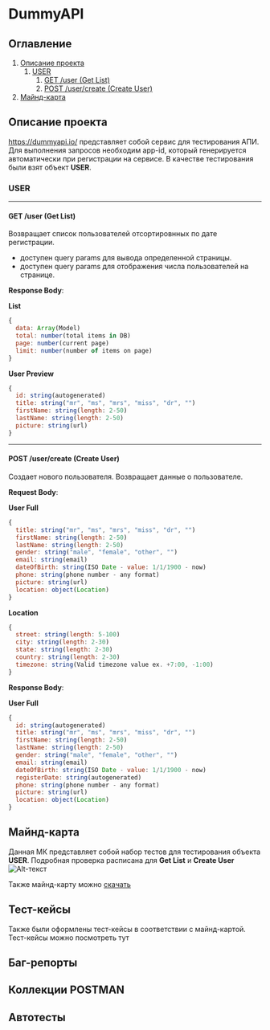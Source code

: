 # DummyAPI

## Оглавление
1. [Описание проекта](#Описание-проекта)
    1. [USER](#USER)
        1. [GET /user (Get List)](#GET-user-Get-List)
        2. [POST /user/create (Create User)](#GET-user-Get-List)
2. [Майнд-карта](#Майнд-карта)


## Описание проекта
https://dummyapi.io/ представляет собой сервис для тестирования АПИ. Для выполнения запросов необходим app-id, который генерируется автоматически при регистрации на сервисе. В качестве тестирования были взят объект **USER**.

### USER
____
#### GET /user (Get List)
Возвращает список пользователей отсортировнных по дате регистрации. 
- доступен query params для вывода определенной страницы.
- доступен query params для отображения числа пользователей на странице.

**Response Body**:

**List**
```javascript
{
  data: Array(Model)
  total: number(total items in DB)
  page: number(current page)
  limit: number(number of items on page)
}
```
**User Preview**
```javascript
{
  id: string(autogenerated)
  title: string("mr", "ms", "mrs", "miss", "dr", "")
  firstName: string(length: 2-50)
  lastName: string(length: 2-50)
  picture: string(url)
}
```
____
#### POST /user/create (Create User)
Создает нового пользователя. Возвращает данные о пользователе.

**Request Body**:

**User Full**
```javascript
{
  title: string("mr", "ms", "mrs", "miss", "dr", "")
  firstName: string(length: 2-50)
  lastName: string(length: 2-50)
  gender: string("male", "female", "other", "")
  email: string(email)
  dateOfBirth: string(ISO Date - value: 1/1/1900 - now)
  phone: string(phone number - any format)
  picture: string(url)
  location: object(Location)
}
```
**Location**
```javascript
{
  street: string(length: 5-100)
  city: string(length: 2-30)
  state: string(length: 2-30)
  country: string(length: 2-30)
  timezone: string(Valid timezone value ex. +7:00, -1:00)
}
```
**Response Body**:

**User Full**
```javascript
{
  id: string(autogenerated)
  title: string("mr", "ms", "mrs", "miss", "dr", "")
  firstName: string(length: 2-50)
  lastName: string(length: 2-50)
  gender: string("male", "female", "other", "")
  email: string(email)
  dateOfBirth: string(ISO Date - value: 1/1/1900 - now)
  registerDate: string(autogenerated)
  phone: string(phone number - any format)
  picture: string(url)
  location: object(Location)
}
```



## Майнд-карта
Данная МК представляет собой набор тестов для тестирования объекта **USER**. Подробная проверка расписана для **Get List** и **Create User**
![Alt-текст](https://i.imgur.com/y3HDpyc.png "МК")

Также майнд-карту можно [скачать](https://github.com/RetMiC/DummyAPI/blob/main/POST%20(2).xmind)

## Тест-кейсы
Также были оформлены тест-кейсы в соответствии с майнд-картой.
Тест-кейсы можно посмотреть тут

## Баг-репорты

## Коллекции POSTMAN

## Автотесты

